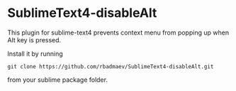 # SublimeText4-disableAlt

This plugin for sublime-text4 prevents context menu from popping up when Alt key is pressed.

Install it by running
```
git clone https://github.com/rbadmaev/SublimeText4-disableAlt.git
```
from your sublime package folder.
